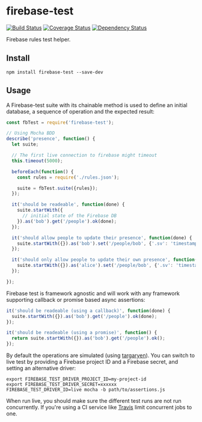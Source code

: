 # firebase-test

[![Build Status](https://travis-ci.org/singpath/firebase-test.svg)](https://travis-ci.org/singpath/firebase-test)
[![Coverage Status](https://coveralls.io/repos/singpath/firebase-test/badge.svg?branch=master&service=github)](https://coveralls.io/github/singpath/firebase-test?branch=master)
[![Dependency Status](https://gemnasium.com/singpath/firebase-test.svg)](https://gemnasium.com/singpath/firebase-test)


Firebase rules test helper.


## Install

```
npm install firebase-test --save-dev
```


## Usage

A Firebase-test suite with its chainable method is used to define an initial
database, a sequence of operation and the expected result:

```js
const fbTest = require('firebase-test');

// Using Mocha BDD
describe('presence', function() {
  let suite;

  // The first live connection to firebase might timeout
  this.timeout(5000);

  beforeEach(function() {
    const rules = require('./rules.json');

    suite = fbTest.suite({rules});
  });

  it('should be readeable', function(done) {
    suite.startWith({
      // initial state of the Firebase DB
    }).as('bob').get('/people').ok(done);
  });

  it('should allow people to update their presence', function(done) {
    suite.startWith({}).as('bob').set('/people/bob', {'.sv': 'timestamp'}).ok(done);
  });

  it('should only allow people to update their own presence', function(done) {
    suite.startWith({}).as('alice').set('/people/bob', {'.sv': 'timestamp'}).shouldFails(done);
  });

});
```

Firebase test is framework agnostic and will work with any framework supporting
callback or promise based async assertions:

```js
it('should be readeable (using a callback)', function(done) {
  suite.startWith({}).as('bob').get('/people').ok(done);
});

it('should be readeable (using a promise)', function() {
  return suite.startWith({}).as('bob').get('/people').ok();
});
```

By default the operations are simulated (using [targaryen]). You can switch to
live test by providing a Firebase project ID and a Firebase secret, and setting
an alternative driver:

```shell
export FIREBASE_TEST_DRIVER_PROJECT_ID=my-project-id
export FIREBASE_TEST_DRIVER_SECRET=xxxxxx
FIREBASE_TEST_DRIVER_ID=live mocha -b path/to/assertions.js
```

When run live, you should make sure the different test runs are not run
concurrently. If you're using a CI service like [Travis] limit concurrent jobs
to one.


[Travis]: travis-ci.org
[Targaryen]: https://www.npmjs.com/package/targaryen
